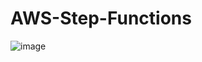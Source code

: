 # AWS-Step-Functions

![image](https://user-images.githubusercontent.com/12173835/209363015-430aec87-d076-4e54-b8fd-fc1ec89d845c.png)
